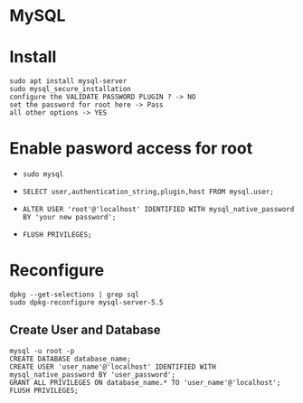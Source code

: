 # MySQL

# Install

```
sudo apt install mysql-server
sudo mysql_secure_installation
configure the VALIDATE PASSWORD PLUGIN ? -> NO
set the password for root here -> Pass
all other options -> YES 
```

# Enable pasword access for root

* `sudo mysql`

* `SELECT user,authentication_string,plugin,host FROM mysql.user;`

* `ALTER USER 'root'@'localhost' IDENTIFIED WITH mysql_native_password BY 'your new password';`

* `FLUSH PRIVILEGES;`

# Reconfigure

```
dpkg --get-selections | grep sql
sudo dpkg-reconfigure mysql-server-5.5
```

## Create User and Database

```
mysql -u root -p
CREATE DATABASE database_name;
CREATE USER 'user_name'@'localhost' IDENTIFIED WITH mysql_native_password BY 'user_password';
GRANT ALL PRIVILEGES ON database_name.* TO 'user_name'@'localhost';
FLUSH PRIVILEGES;
```
